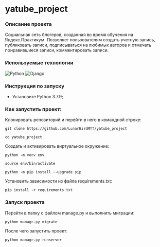 # yatube_project
### Описание проекта
Социальная сеть блогеров, созданная во время обучения на Яндекс.Практикум. Позволяет пользователям создать учетную запись, публиковать записи, подписываться на любимых авторов и отмечать понравившиеся записи, комментировать записи.
### Используемые технологии
![Python](https://img.shields.io/badge/Python-3.7.9-green)
![Django](https://img.shields.io/badge/Django-2.2.16-green)

### Инструкция по запуску
- Установите Python 3.7.9;
### Как запустить проект:

Клонировать репозиторий и перейти в него в командной строке:
```
git clone https://github.com/LunarBirdMYT/yatube_project
```

```
cd yatube_project
```

Cоздать и активировать виртуальное окружение:

```
python -m venv env
```

```
source env/bin/activate
```

```
python -m pip install --upgrade pip
```

Установить зависимости из файла requirements.txt:

```
pip install -r requirements.txt
```

### Запуск проекта
Перейти в папку с файлом manage.py и выполнить миграции:
```
python manage.py migrate
```
После чего запустить проект:
```
python manage.py runserver
```
